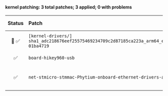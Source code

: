 #### kernel patching: 3 total patches; 3 applied; 0 with problems

| Status | Patch  | Diffstat Summary | Files patched | Author / Subject |
| :---:    | :---   | :---   | :---   | :---  |
|  🤖  ✅  | `[kernel-drivers/]` `sha1_adc218676eef25575469234709c2d87185ca223a_arm64_edge_29ead7d6_64e831fc-01ba4719` | `(+0/-0)[]` | 6a3616306ae27e911078153675ee1af2c6d5b859 `?` | `Armbian Autopatcher` _[AUTOGEN] /armbian/cache/patch/kernel-drivers/sha1_adc218676eef25575469234709c2d87185ca223a_arm64_edge_29ead7d6_64e831fc-01ba4719_ |
| ✅  | `board-hikey960-usb` | `(+33/-2)[1M]` | 2d33fb3521b0110b1bdf636bbf165d2357dd044e `hi3660-hikey960.dts` | `Kevin Schmidt` _[ARCHEOLOGY] Add board: HiKey960_ |
| ✅  | `net-stmicro-stmmac-Phytium-onboard-ethernet-drivers-and-ACPI-glue-for-6.x` | `(+510/-1)[6M, 1A]` | 26f1d5cd43080febc2c978ed191079c78ac6c778 `stmmac_platform.c`, `dwmac-phytium.c`, `dwmac-generic.c`, `Kconfig`, `stmmac_platform.h`, `Makefile`, `stmmac_main.c` | `Ricardo Pardini` _net: stmicro: stmmac: Phytium onboard ethernet drivers and ACPI glue for 6.x_ |


